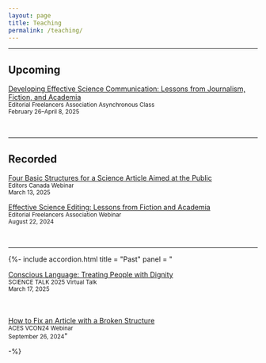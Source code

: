 ```yaml
---
layout: page
title: Teaching
permalink: /teaching/
---
```


--- 

## Upcoming

[Developing Effective Science Communication: Lessons from Journalism, Fiction, and Academia](https://www.the-efa.org/product/developing-effective-science-communication-sp25/)  <br>
<small>Editorial Freelancers Association Asynchronous Class</small><br>
<small>February 26–April 8, 2025</small>

<br>

---

## Recorded

[Four Basic Structures for a Science Article Aimed at the Public](https://webinars.editors.ca/webinar_recording/four-basic-structures-for-a-science-article-aimed-at-the-general-public/) <br>
<small>Editors Canada Webinar</small><br>
<small>March 13, 2025</small>

[Effective Science Editing: Lessons from Fiction and Academia](https://www.the-efa.org/product/effective-science-editing-lessons-from-fiction-and-academia-webinar-recording/) <br>
<small>Editorial Freelancers Association Webinar</small> <br>
<small>August 22, 2024</small>

<br>

---

{%- 	include accordion.html 
  title = "Past"
  panel = "

<a href='https://www.associationofsciencecommunicators.org/conferences/science-talk-25/'>Conscious Language: Treating People with Dignity</a>  <br>
<small>SCIENCE TALK 2025 Virtual Talk</small><br>
<small>March 17, 2025</small>	
<br>
<br>
   
   <a href='https://aceseditors.org/conference/past-conferences/vcon24-central'>How to Fix an Article with a Broken Structure</a>
  	<br>
	<small>ACES VCON24 Webinar</small>
	<br>
	<small>September 26, 2024</small>"

-%}


